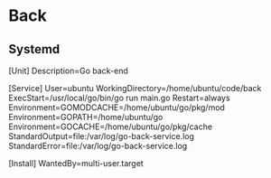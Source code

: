 # Back

## Systemd

[Unit] Description=Go back-end

[Service] User=ubuntu WorkingDirectory=/home/ubuntu/code/back ExecStart=/usr/local/go/bin/go run main.go Restart=always Environment=GOMODCACHE=/home/ubuntu/go/pkg/mod Environment=GOPATH=/home/ubuntu/go Environment=GOCACHE=/home/ubuntu/go/pkg/cache StandardOutput=file:/var/log/go-back-service.log StandardError=file:/var/log/go-back-service.log

[Install] WantedBy=multi-user.target